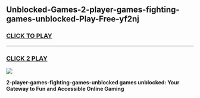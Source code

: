 
## Unblocked-Games-2-player-games-fighting-games-unblocked-Play-Free-yf2nj
<h3>
<a href="https://premium76.site?title=2-player-games-fighting-games-unblocked&ref=21A">CLICK TO PLAY</a></h3>
<hr>

<h3>
<a href="https://premium76.site?title=2-player-games-fighting-games-unblocked&ref=21A">CLICK 2 PLAY</a>
  
</h3>

<a href="https://premium76.site?title=2-player-games-fighting-games-unblocked&ref=21A"><img src="https://clearcache.store/games.png"></a>


**2-player-games-fighting-games-unblocked games unblocked: Your Gateway to Fun and Accessible Online Gaming**
